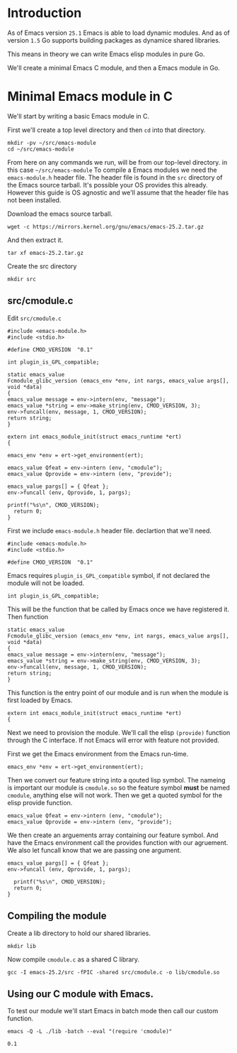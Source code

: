 # Introduction

As of Emacs version `25.1` Emacs is able to load dynamic modules. And as of
version `1.5` Go supports building packages as dynamice shared libraries.

This means in theory we can write Emacs elisp modules in pure Go.

We'll create a minimal Emacs C module, and then a Emacs module in Go.


# Minimal Emacs module in C

We'll start by writing a basic Emacs module in C.

First we'll create a top level directory and then `cd` into that directory.

    mkdir -pv ~/src/emacs-module
    cd ~/src/emacs-module

From here on any commands we run, will be from our top-level directory. in this
case `~/src/emacs-module`
To compile a Emacs modules we need the `emacs-module.h` header file. The header
file is found in the `src` directory of the Emacs source tarball. It's possible your
OS provides this already. However this guide is OS agnostic and we'll assume
that the header file has not been installed.

Download the emacs source tarball.

    wget -c https://mirrors.kernel.org/gnu/emacs/emacs-25.2.tar.gz

And then extract it.

    tar xf emacs-25.2.tar.gz

Create the src directory

    mkdir src


## src/cmodule.c

Edit `src/cmodule.c`

    #include <emacs-module.h>
    #include <stdio.h>

    #define CMOD_VERSION  "0.1"

    int plugin_is_GPL_compatible;

    static emacs_value
    Fcmodule_glibc_version (emacs_env *env, int nargs, emacs_value args[], void *data)
    {
    emacs_value message = env->intern(env, "message");
    emacs_value *string = env->make_string(env, CMOD_VERSION, 3);
    env->funcall(env, message, 1, CMOD_VERSION);
    return string;
    }

    extern int emacs_module_init(struct emacs_runtime *ert)
    {

    emacs_env *env = ert->get_environment(ert);

    emacs_value Qfeat = env->intern (env, "cmodule");
    emacs_value Qprovide = env->intern (env, "provide");

    emacs_value pargs[] = { Qfeat };
    env->funcall (env, Qprovide, 1, pargs);

    printf("%s\n", CMOD_VERSION);
      return 0;
    }

First we include `emacs-module.h` header file.
declartion that we'll need.

    #include <emacs-module.h>
    #include <stdio.h>

    #define CMOD_VERSION  "0.1"

Emacs requires `plugin_is_GPL_compatible` symbol, if not declared the module
will not be loaded.

    int plugin_is_GPL_compatible;

This will be the function that be called by Emacs once we have registered it.
Then function

    static emacs_value
    Fcmodule_glibc_version (emacs_env *env, int nargs, emacs_value args[], void *data)
    {
    emacs_value message = env->intern(env, "message");
    emacs_value *string = env->make_string(env, CMOD_VERSION, 3);
    env->funcall(env, message, 1, CMOD_VERSION);
    return string;
    }

This function is the entry point of our module and is run when the module is first
loaded by Emacs.

    extern int emacs_module_init(struct emacs_runtime *ert)
    {

Next we need to provision the module. We'll call the elisp `(provide)` function
through the C interface. If not Emacs will error with feature not provided.

First we get the Emacs environment from the Emacs run-time.

    emacs_env *env = ert->get_environment(ert);

Then we convert our feature string into a qouted lisp symbol. The nameing is important
our module is `cmodule.so` so the feature symbol **must** be named `cmodule`,
anything else will not work. Then we get a quoted symbol for the elisp provide function.

    emacs_value Qfeat = env->intern (env, "cmodule");
    emacs_value Qprovide = env->intern (env, "provide");

We then create an arguements array containing our feature symbol. And have the
Emacs environment call the provides function with our agruement. We also let
funcall know that we are passing one argument.

    emacs_value pargs[] = { Qfeat };
    env->funcall (env, Qprovide, 1, pargs);

      printf("%s\n", CMOD_VERSION);
      return 0;
    }


## Compiling the module

Create a lib directory to hold our shared libraries.

    mkdir lib

Now compile `cmodule.c` as a shared C library.

    gcc -I emacs-25.2/src -fPIC -shared src/cmodule.c -o lib/cmodule.so


## Using our C module with Emacs.

To test our module we'll start Emacs in batch mode then call our custom function.

    emacs -Q -L ./lib -batch --eval "(require 'cmodule)"

    0.1

<script src="https://cdnjs.cloudflare.com/ajax/libs/materialize/0.100.2/js/materialize.min.js"></script>
